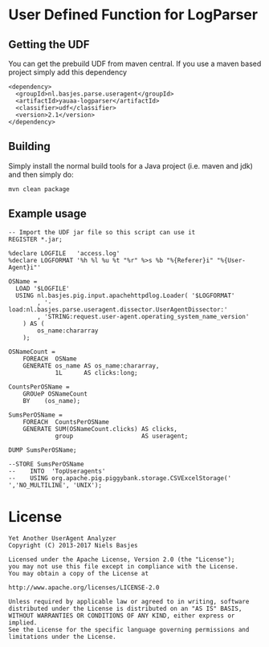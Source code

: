 # User Defined Function for LogParser

## Getting the UDF
You can get the prebuild UDF from maven central.
If you use a maven based project simply add this dependency

    <dependency>
      <groupId>nl.basjes.parse.useragent</groupId>
      <artifactId>yauaa-logparser</artifactId>
      <classifier>udf</classifier>
      <version>2.1</version>
    </dependency>

## Building
Simply install the normal build tools for a Java project (i.e. maven and jdk) and then simply do:

    mvn clean package

## Example usage
    -- Import the UDF jar file so this script can use it
    REGISTER *.jar;

    %declare LOGFILE   'access.log'
    %declare LOGFORMAT '%h %l %u %t "%r" %>s %b "%{Referer}i" "%{User-Agent}i"'

    OSName =
      LOAD '$LOGFILE'
      USING nl.basjes.pig.input.apachehttpdlog.Loader( '$LOGFORMAT'
            , '-load:nl.basjes.parse.useragent.dissector.UserAgentDissector:'
            , 'STRING:request.user-agent.operating_system_name_version'
        ) AS (
            os_name:chararray
        );

    OSNameCount =
        FOREACH  OSName
        GENERATE os_name AS os_name:chararray,
                 1L      AS clicks:long;

    CountsPerOSName =
        GROUeP OSNameCount
        BY    (os_name);

    SumsPerOSName =
        FOREACH  CountsPerOSName
        GENERATE SUM(OSNameCount.clicks) AS clicks,
                 group                   AS useragent;

    DUMP SumsPerOSName;

    --STORE SumsPerOSName
    --    INTO  'TopUseragents'
    --    USING org.apache.pig.piggybank.storage.CSVExcelStorage('	','NO_MULTILINE', 'UNIX');


License
=======
    Yet Another UserAgent Analyzer
    Copyright (C) 2013-2017 Niels Basjes

    Licensed under the Apache License, Version 2.0 (the "License");
    you may not use this file except in compliance with the License.
    You may obtain a copy of the License at

    http://www.apache.org/licenses/LICENSE-2.0

    Unless required by applicable law or agreed to in writing, software
    distributed under the License is distributed on an "AS IS" BASIS,
    WITHOUT WARRANTIES OR CONDITIONS OF ANY KIND, either express or implied.
    See the License for the specific language governing permissions and
    limitations under the License.
